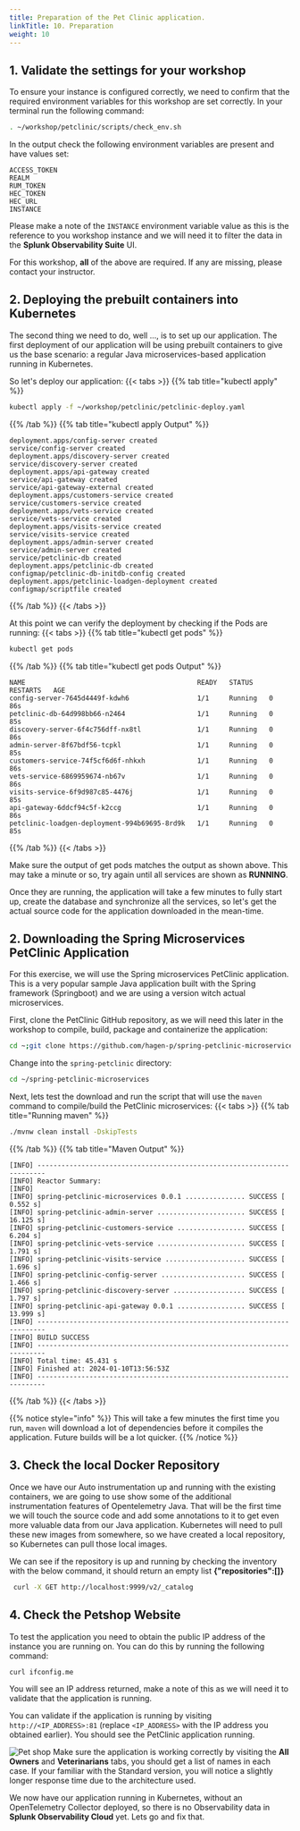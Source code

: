 ```yaml
---
title: Preparation of the Pet Clinic application. 
linkTitle: 10. Preparation
weight: 10
---
```


## 1. Validate the settings for your workshop

To ensure your instance is configured correctly, we need to confirm that the required environment variables for this workshop are set correctly. In your terminal run the following command:

``` bash
. ~/workshop/petclinic/scripts/check_env.sh
```

In the output check the following environment variables are present and have values set:

```text
ACCESS_TOKEN
REALM 
RUM_TOKEN 
HEC_TOKEN
HEC_URL
INSTANCE
```

Please make a note of the `INSTANCE` environment variable value as this is the reference to you workshop instance and we will need it to filter the data in the **Splunk Observability Suite** UI.

For this workshop, **all** of the above are required. If any are missing, please contact your instructor.

## 2. Deploying the prebuilt containers into Kubernetes

The second thing we need to do, well ..., is to set up our application. The first deployment of our application will be using prebuilt containers to give us the base scenario: a regular Java microservices-based application running in Kubernetes.

So let's deploy our application:
{{< tabs >}}
{{% tab title="kubectl apply" %}}

```bash
kubectl apply -f ~/workshop/petclinic/petclinic-deploy.yaml
```

{{% /tab %}}
{{% tab title="kubectl apply Output" %}}

```text
deployment.apps/config-server created
service/config-server created
deployment.apps/discovery-server created
service/discovery-server created
deployment.apps/api-gateway created
service/api-gateway created
service/api-gateway-external created
deployment.apps/customers-service created
service/customers-service created
deployment.apps/vets-service created
service/vets-service created
deployment.apps/visits-service created
service/visits-service created
deployment.apps/admin-server created
service/admin-server created
service/petclinic-db created
deployment.apps/petclinic-db created
configmap/petclinic-db-initdb-config created
deployment.apps/petclinic-loadgen-deployment created
configmap/scriptfile created
```

{{% /tab %}}
{{< /tabs >}}

<!-- {{% notice title="In case of error Unable to read /etc/rancher/k3s/k3s.yaml" style="warning" %}}
In rare occasions, you may encounter the above error at this point.  please lpg out and back in, and verify the above env variables are all set correctly. If not please, please contact your instructor.

{{% /notice %}} -->
At this point we can verify the deployment by checking if the Pods are running:
{{< tabs >}}
{{% tab title="kubectl get pods" %}}

```bash
kubectl get pods
```

{{% /tab %}}
{{% tab title="kubectl get pods Output" %}}

```text
NAME                                           READY   STATUS    RESTARTS   AGE
config-server-7645d4449f-kdwh6                 1/1     Running   0          86s
petclinic-db-64d998bb66-n2464                  1/1     Running   0          85s
discovery-server-6f4c756dff-nx8tl              1/1     Running   0          86s
admin-server-8f67bdf56-tcpkl                   1/1     Running   0          85s
customers-service-74f5cf6d6f-nhkxh             1/1     Running   0          86s
vets-service-6869959674-nb67v                  1/1     Running   0          86s
visits-service-6f9d987c85-4476j                1/1     Running   0          85s
api-gateway-6ddcf94c5f-k2ccg                   1/1     Running   0          86s
petclinic-loadgen-deployment-994b69695-8rd9k   1/1     Running   0          85s
```

{{% /tab %}}
{{< /tabs >}}

Make sure the output of get pods matches the output as shown above. This may take a minute or so, try again until all services are shown as **RUNNING**.  

Once they are running, the application will take a few minutes to  fully start up, create the database and synchronize all the services, so let's get the actual source code for the application downloaded in the mean-time.

## 2. Downloading the Spring Microservices PetClinic Application

 For this exercise, we will use the Spring microservices PetClinic application. This is a very popular sample Java application built with the Spring framework (Springboot) and we are using a version witch actual microservices.

First, clone the PetClinic GitHub repository, as we will need this later in the workshop to compile, build, package and containerize the application:

```bash
cd ~;git clone https://github.com/hagen-p/spring-petclinic-microservices.git
```

Change into the `spring-petclinic` directory:

```bash
cd ~/spring-petclinic-microservices
```

Next, lets test the download and run the script that will use the `maven` command to compile/build the PetClinic microservices:
{{< tabs >}}
{{% tab title="Running maven" %}}

```bash
./mvnw clean install -DskipTests
```

{{% /tab %}}
{{% tab title="Maven Output" %}}

```text
[INFO] ------------------------------------------------------------------------
[INFO] Reactor Summary:
[INFO]
[INFO] spring-petclinic-microservices 0.0.1 ............... SUCCESS [  0.552 s]
[INFO] spring-petclinic-admin-server ...................... SUCCESS [ 16.125 s]
[INFO] spring-petclinic-customers-service ................. SUCCESS [  6.204 s]
[INFO] spring-petclinic-vets-service ...................... SUCCESS [  1.791 s]
[INFO] spring-petclinic-visits-service .................... SUCCESS [  1.696 s]
[INFO] spring-petclinic-config-server ..................... SUCCESS [  1.466 s]
[INFO] spring-petclinic-discovery-server .................. SUCCESS [  1.797 s]
[INFO] spring-petclinic-api-gateway 0.0.1 ................. SUCCESS [ 13.999 s]
[INFO] ------------------------------------------------------------------------
[INFO] BUILD SUCCESS
[INFO] ------------------------------------------------------------------------
[INFO] Total time: 45.431 s
[INFO] Finished at: 2024-01-10T13:56:53Z
[INFO] ------------------------------------------------------------------------
```

{{% /tab %}}
{{< /tabs >}}

{{% notice style="info" %}}
This will take a few minutes the first time you run, `maven` will download a lot of dependencies before it compiles the application. Future builds will be a lot quicker.
{{% /notice %}}

## 3. Check  the local Docker Repository

Once we have our Auto instrumentation up and running with the existing containers, we are going to use show some of the additional instrumentation features of Opentelemetry Java. That will be the first time we will touch the source code and add some annotations to it to get even more valuable data from our Java application. Kubernetes will need to pull these new images from somewhere, so  we have created a local repository, so Kubernetes can pull those local images.

We can see if the repository is up and running by checking the inventory with the below command, it should return an empty list 
**{"repositories":[]}**

```bash
 curl -X GET http://localhost:9999/v2/_catalog 
```

## 4. Check the Petshop Website

To test the application you need to obtain the public IP address of the instance you are running on. You can do this by running the following command:

```bash
curl ifconfig.me

```

You will see an IP address returned, make a note of this as we will need it to validate that the application is running.

You can validate if the application is running by visiting `http://<IP_ADDRESS>:81` (replace `<IP_ADDRESS>` with the IP address you obtained earlier). You should see the PetClinic application running.  

![Pet shop](../images/petclinic.png)
Make sure the application is working correctly by visiting the **All Owners** and **Veterinarians** tabs, you should get a list of names in each case. If your familiar with the Standard version, you will notice a slightly longer response time due to the architecture used.

We now have our application running in Kubernetes, without an OpenTelemetry Collector deployed, so there is no Observability data in **Splunk Observability Cloud** yet.
Lets go and fix that.
